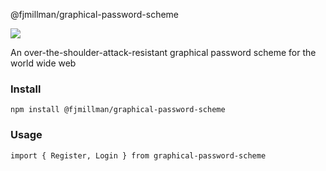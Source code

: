 @fjmillman/graphical-password-scheme

![](https://img.shields.io/npm/v/graphical-password-scheme.svg?style=flat)

An over-the-shoulder-attack-resistant graphical password scheme for the world wide web

### Install

```
npm install @fjmillman/graphical-password-scheme
```

### Usage

```
import { Register, Login } from graphical-password-scheme
```
